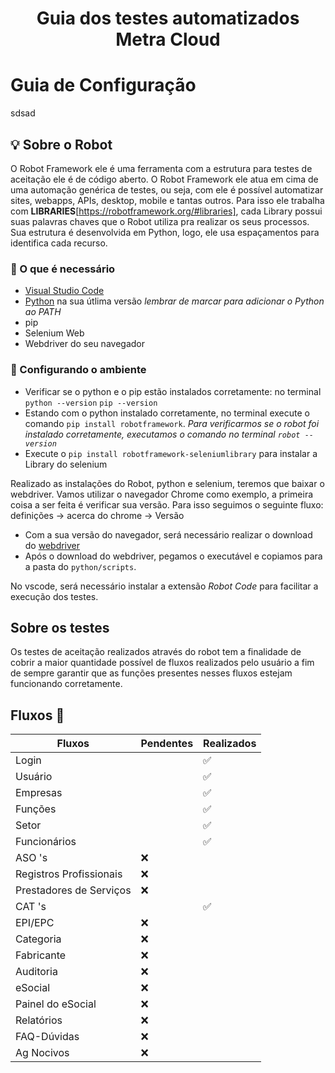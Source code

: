 <h1 align="center">Guia dos testes automatizados Metra Cloud</h1>

# Guia de Configuração
sdsad
## 💡 Sobre o Robot

O Robot Framework ele é uma ferramenta com a estrutura para testes de aceitação ele é de código aberto.
O Robot Framework ele atua em cima de uma automação genérica de testes, ou seja, com ele é possível automatizar sites, webapps, APIs, desktop, mobile e tantas outros.
Para isso ele trabalha com <b>LIBRARIES</b>[https://robotframework.org/#libraries], cada Library possui suas palavras chaves que o Robot utiliza pra realizar os seus processos.
Sua estrutura é desenvolvida em Python, logo, ele usa espaçamentos para identifica cada recurso.

### 🚩 O que é necessário  

* [Visual Studio Code](https://code.visualstudio.com/download)
* [Python](https://www.python.org/downloads/) na sua útlima versão
_lembrar de marcar para adicionar o Python ao PATH_
* pip
* Selenium Web
* Webdriver do seu navegador

### 🔨 Configurando o ambiente

* Verificar se o python e o pip estão instalados corretamente: no terminal `python --version` `pip --version`
* Estando com o python instalado corretamente, no terminal execute o comando `pip install robotframework`. _Para verificarmos se o robot foi instalado corretamente, executamos o comando no terminal `robot --version`_
* Execute o `pip install robotframework-seleniumlibrary` para instalar a Library do selenium

Realizado as instalações do Robot, python e selenium, teremos que baixar o webdriver.
Vamos utilizar o navegador Chrome como exemplo, a primeira coisa a ser feita é verificar sua versão. Para isso seguimos o seguinte fluxo: definições -> acerca do chrome -> Versão

* Com a sua versão do navegador, será necessário realizar o download do [webdriver](https://chromedriver.chromium.org/downloads)
* Após o download do webdriver, pegamos o executável e copiamos para a pasta do `python/scripts`.

No vscode, será necessário instalar a extensão _Robot Code_ para facilitar a execução dos testes.

## Sobre os testes

Os testes de aceitação realizados através do robot tem a finalidade de cobrir a maior quantidade possível de fluxos realizados pelo usuário a fim de sempre garantir que as funções presentes nesses fluxos estejam funcionando corretamente.

## Fluxos 🚧

| Fluxos | Pendentes | Realizados |
| --- | --- | --- |
| Login |  | ✅ |
| Usuário | |✅ |
| Empresas | |✅ |
| Funções | | ✅ |
| Setor |  | ✅ |
| Funcionários | | ✅ |
| ASO 's | ❌ | |
| Registros Profissionais | ❌ | |
| Prestadores de Serviços | ❌ | |
| CAT 's |  | ✅ |
| EPI/EPC | ❌ | |
| Categoria | ❌ | | |
| Fabricante | ❌ | |
| Auditoria | ❌ | |
| eSocial | ❌ | |
| Painel do eSocial | ❌ | |
| Relatórios | ❌ | |
| FAQ-Dúvidas | ❌ | |
| Ag Nocivos | ❌ | |
